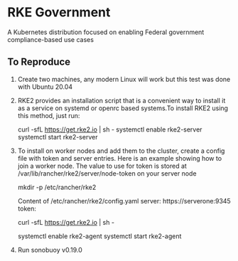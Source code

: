 # RKE Government
A Kubernetes distribution focused on enabling Federal government compliance-based use cases

## To Reproduce

1. Create two machines, any modern Linux will work but this test was done with Ubuntu 20.04
2. RKE2 provides an installation script that is a convenient way to install it as a service on systemd or openrc based systems.To install RKE2 using this method, just run:
    
    curl -sfL https://get.rke2.io | sh -
    systemctl enable rke2-server
    systemctl start rke2-server

3. To install on worker nodes and add them to the cluster, create a config file with token and server entries. Here is an example showing how to join a worker node. The value to use for token is stored at /var/lib/rancher/rke2/server/node-token on your server node

    mkdir -p /etc/rancher/rke2
    
    Content of /etc/rancher/rke2/config.yaml
     server: https://serverone:9345
     token: <token from server node>
    
    curl -sfL https://get.rke2.io | sh -

    systemctl enable rke2-agent
    systemctl start rke2-agent

4. Run sonobuoy v0.19.0
